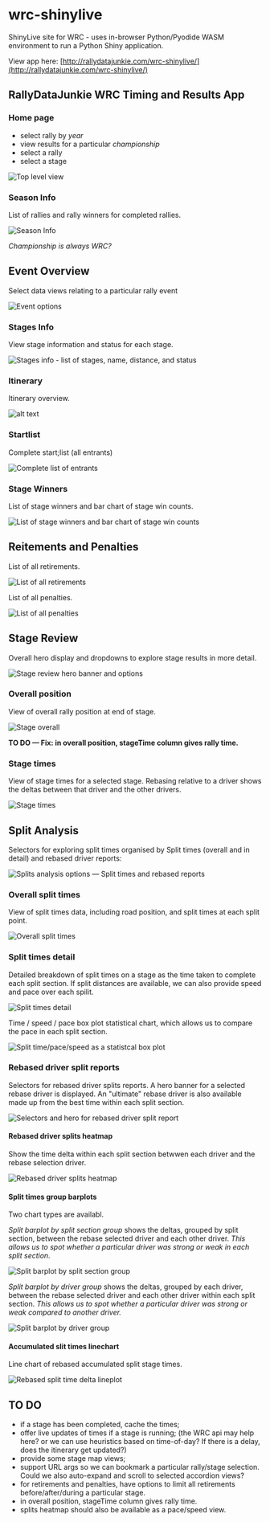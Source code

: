 # wrc-shinylive

ShinyLive site for WRC - uses in-browser Python/Pyodide WASM environment to run a Python Shiny application.

View app here: [http://rallydatajunkie.com/wrc-shinylive/](http://rallydatajunkie.com/wrc-shinylive/)

## RallyDataJunkie WRC Timing and Results App

### Home page

- select rally by *year*
- view results for a particular *championship*
- select a rally
- select a stage

![Top level view](images/top_view.png)

### Season Info

List of rallies and rally winners for completed rallies.

![Season Info](images/season_info.png)

*Championship is always WRC?*

## Event Overview

Select data views relating to a particular rally event

![Event options](images/event_overview_options.png)

### Stages Info

View stage information and status for each stage.

![Stages info - list of stages, name, distance, and status](images/stages_info.png)

### Itinerary

Itinerary overview.

![alt text](images/itinerary.png)

### Startlist

Complete start;list (all entrants)

![Complete list of entrants](images/startlist.png)

### Stage Winners

List of stage winners and bar chart of stage win counts.

![List of stage winners and bar chart of stage win counts](images/stage_winners.png)

## Reitements and Penalties

List of all retirements.

![List of all retirements](images/retirements.png)

List of all penalties.

![List of all penalties](images/penalties.png)

## Stage Review

Overall hero display and dropdowns to explore stage results in more detail.

![Stage review hero banner and options](images/stage_review.png)

### Overall position

View of overall rally position at end of stage.

![Stage overall](images/stage_overall.png)

__TO DO — Fix: in overall position, stageTime column gives rally time.__

### Stage times

View of stage times for a selected stage. Rebasing relative to a driver shows the deltas between that driver and the other drivers.

![Stage times](images/stage_times.png)

## Split Analysis

Selectors for exploring split times organised by Split times (overall and in detail) and rebased driver reports:

![Splits analysis options — Split times and rebased reports](images/splits_selectors.png)

### Overall split times

View of split times data, including road position, and split times at each split point.

![Overall split times](images/overall_split_times.png)

### Split times detail

Detailed breakdown of split times on a stage as the time taken to complete each split section. If split distances are available, we can also provide speed and pace over each spilit.

![Split times detail](images/split_times_detail.png)

Time / speed / pace box plot statistical chart, which allows us to compare the pace in each split section.

![Split time/pace/speed as a statistcal box plot](images/split_timepacespeed_distribution.png)

### Rebased driver split reports

Selectors for rebased driver splits reports. A hero banner for a selected rebase driver is displayed. An "ultimate" rebase driver is also available made up from the best time within each split section.

![Selectors and hero for rebased driver split report](images/rebased_driver_split_selection.png)

#### Rebased driver splits heatmap

Show the time delta within each split section betwwen each driver and the rebase selection driver.

![Rebased driver splits heatmap](images/rebased_splits_heatmap.png)

#### Split times group barplots

Two chart types are availabl.

*Split barplot by split section group* shows the deltas, grouped by split section, between the rebase selected driver and each other driver. *This allows us to spot whether a particular driver was strong or weak in each split section.*

![Split barplot by split section group](images/split_barplot_by_split_section_group.png)

*Split barplot by driver group* shows the deltas, grouped by each driver, between the rebase selected driver and each other driver within each split section. *This allows us to spot whether a particular driver was strong or weak compared to another driver.*

![Split barplot by driver group](images/split_barplot_by_driver_group.png)

#### Accumulated slit times linechart

Line chart of rebased accumulated split stage times.

![Rebased split time delta lineplot](images/splits_lineplot.png)

## TO DO

- if a stage has been completed, cache the times;
- offer live updates of times if a stage is running; (the WRC api may help here? or we can use heuristics based on time-of-day? If there is a delay, does the itinerary get updated?)
- provide some stage map views; 
- support URL args so we can bookmark a particular rally/stage selection. Could we also auto-expand and scroll to selected accordion views?
- for retirements and penalties, have options to limit all retirements before/after/during a particular stage.
- in overall position, stageTime column gives rally time.
- splits heatmap should also be available as a pace/speed view.